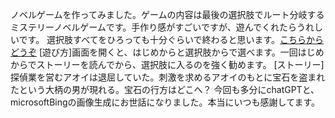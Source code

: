 ノベルゲームを作ってみました。ゲームの内容は最後の選択肢でルート分岐するミステリーノベルゲームです。手作り感がすごいですが、遊んでくれたらうれしいです。
選択肢すべてをひろっても十分ぐらいで終わると思います。[こちらからどうぞ](https://kome0208.github.io/nobelgame/)
[遊び方]画面を開くと、はじめからと選択肢からで選べます。一回はじめからでストーリーを読んでから、選択肢に入るのを強く勧めます。
[ストーリー]探偵業を営むアオイは退屈していた。刺激を求めるアオイのもとに宝石を盗まれたという大柄の男が現れる。宝石の行方はどこへ？
今回も多分にchatGPTと、microsoftBingの画像生成にお世話になりました。本当にいつも感謝してます。
